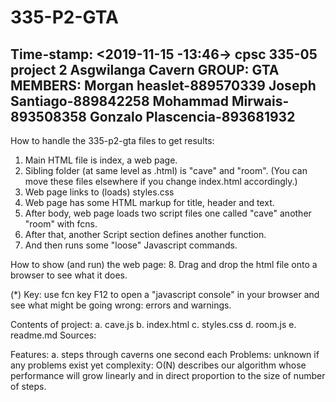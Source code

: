 # 335-P2-GTA
Time-stamp: <2019-11-15 -13:46->
cpsc 335-05
project 2 Asgwilanga Cavern
GROUP: GTA
MEMBERS:
 Morgan heaslet-889570339
 Joseph Santiago-889842258
 Mohammad Mirwais-893508358
 Gonzalo Plascencia-893681932
------------------------------------------------------------

How to handle the 335-p2-gta files to get results:

1. Main HTML file is index, a web page.
2. Sibling folder (at same level as .html) is "cave" and "room".
  (You can move these files elsewhere if you change index.html accordingly.)
3. Web page links to (loads) styles.css
4. Web page has some HTML markup for title, header and text.
5. After body, web page loads two script files one called "cave" another "room" with fcns.
6. After that, another Script section defines another function.
7. And then runs some "loose" Javascript commands.

How to show (and run) the web page:
8. Drag and drop the html file onto a browser to see what it does.

(*) Key: use fcn key F12 to open a "javascript console" in your browser
and see what might be going wrong: errors and warnings.

Contents of project:
	a. cave.js
	b. index.html
	c. styles.css
	d. room.js
	e. readme.md
Sources:
	
Features:
	a. steps through caverns one second each
Problems: 
	unknown if any problems exist yet
complexity: 
	O(N) describes our algorithm whose performance will grow linearly and in direct proportion to the size of number of steps.
